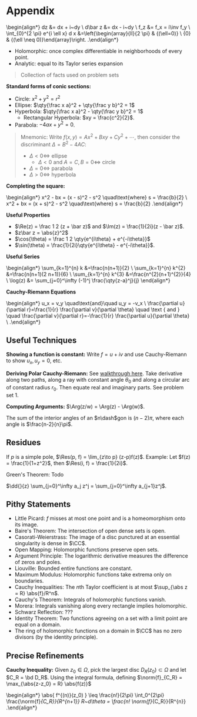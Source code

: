 # Appendix

\begin{align*}
dz &= dx + i~dy \\
d\bar z &= dx - i~dy \\
f_z &= f_x = i\inv f_y \\
\int_{0}^{2 \pi} e^{i \ell x} d x
&=\left\{\begin{array}{ll}{2 \pi} & {(\ell=0)} \\ {0} & {(\ell \neq 0)}\end{array}\right.
.\end{align*}

- Holomorphic: once complex differentiable in neighborhoods of every point.
- Analytic: equal to its Taylor series expansion

> Collection of facts used on problem sets


**Standard forms of conic sections:**

- Circle: $x^2 + y^2 = r^2$
- Ellipse: $\qty{\frac x a}^2  + \qty{\frac y b}^2 = 1$
- Hyperbola: $\qty{\frac x a}^2  - \qty{\frac y b}^2 = 1$
  - Rectangular Hyperbola: $xy = \frac{c^2}{2}$.
- Parabola: $-4ax + y^2 = 0$.

> Mnemonic:
> Write $f(x, y) = Ax^2 + Bxy + Cy^2 + \cdots$, then consider the discriminant $\Delta = B^2 - 4AC$:
>
> - $\Delta < 0 \iff$ ellipse
>   - $\Delta < 0$ and $A=C, B=0 \iff$ circle
> - $\Delta = 0 \iff$ parabola
> - $\Delta > 0 \iff$ hyperbola

**Completing the square:**

\begin{align*}
x^2 - bx = (x - s)^2 - s^2 \quad\text{where} s = \frac{b}{2} \\
x^2 + bx = (x + s)^2 - s^2 \quad\text{where} s = \frac{b}{2}
.\end{align*}


**Useful Properties**

- $\Re(z) = \frac 1 2 (z + \bar z)$ and $\Im(z) = \frac{1}{2i}(z - \bar z)$.
- $z\bar z = \abs{z}^2$
- $\cos(\theta) = \frac 1 2 \qty{e^{i\theta} + e^{-i\theta}}$
- $\sin(\theta) = \frac{1}{2i}\qty{e^{i\theta} - e^{-i\theta}}$.

**Useful Series**

\begin{align*}
\sum_{k=1}^{n} k &=\frac{n(n+1)}{2} \\
\sum_{k=1}^{n} k^{2} &=\frac{n(n+1)(2 n+1)}{6} \\
\sum_{k=1}^{n} k^{3} &=\frac{n^{2}(n+1)^{2}}{4}  \\
\log(z) &= \sum_{j=0}^\infty (-1)^j \frac{\qty{z-a}^j}{j}
\end{align*}


**Cauchy-Riemann Equations**

\begin{align*}
u_x = v_y \quad\text{and}\quad u_y = -v_x \\
\frac{\partial u}{\partial r}=\frac{1}{r} \frac{\partial v}{\partial \theta} \quad \text { and } \quad \frac{\partial v}{\partial r}=-\frac{1}{r} \frac{\partial u}{\partial \theta} \\
.\end{align*}



## Useful Techniques

**Showing a function is constant:**
Write $f = u + iv$ and use Cauchy-Riemann to show $u_x, u_y = 0$, etc.

**Deriving Polar Cauchy-Riemann:**
See [walkthrough here](https://users.math.msu.edu/users/shapiro/Teaching/classes/425/crpolar.pdf).
Take derivative along two paths, along a ray with constant angle $\theta_0$ and along a circular arc of constant radius $r_0$.
Then equate real and imaginary parts.
See problem set 1.

**Computing Arguments:**
$\Arg(z/w) = \Arg(z) - \Arg(w)$.

The sum of the interior angles of an $n\dash$gon is $(n-2)\pi$, where each angle is $\frac{n-2}{n}\pi$.

## Residues

If $p$ is a simple pole, $\Res(p, f) = \lim_{z\to p} (z-p)f(z)$.
Example: Let $f(z) = \frac{1}{1+z^2}$, then $\Res(i, f) = \frac{1}{2i}$.


Green's Theorem:
Todo

$\dd{}{z} \sum_{j=0}^\infty a_j z^j = \sum_{j=0}^\infty a_{j+1}z^j$.

## Pithy Statements

- Little Picard: $f$ misses at most one point and is a homeomorphism onto its image.
- Baire's Theorem: The intersection of open dense sets is open.
- Casorati-Weierstrass: The image of a disc punctured at an essential singularity is dense in $\CC$.
- Open Mapping: Holomorphic functions preserve open sets.
- Argument Principle: The logarithmic derivative measures the difference of zeros and poles.
- Liouville: Bounded entire functions are constant.
- Maximum Modulus: Holomorphic functions take extrema only on boundaries.
- Cauchy Inequalities: The $n$th Taylor coefficient is at most $\sup_{\abs z = R} \abs{f}/R^n$.
- Cauchy's Theorem: Integrals of holomorphic functions vanish.
- Morera: Integrals vanishing along every rectangle implies holomorphic.
- Schwarz Reflection: ???
- Identity Theorem: Two functions agreeing on a set with a limit point are equal on a domain.
- The ring of holomorphic functions on a domain in $\CC$ has no zero divisors (by the identity principle).

## Precise Refinements

**Cauchy Inequality:**
Given $z_0\in \Omega$, pick the largest disc $D_R(z_0) \subset \Omega$ and let $C_R = \bd D_R$.
Using the integral formula, defining $\norm{f}_{C_R} = \max_{\abs{z-z_0} = R} \abs{f(z)}$

\begin{align*}
\abs{ f^{(n)}(z_0) } \leq \frac{n!}{2\pi} \int_0^{2\pi} \frac{\norm{f}_{C_R}}{R^{n+1}} R~d\theta = \frac{n! \norm{f}_{C_R}}{R^{n}}
.\end{align*}
